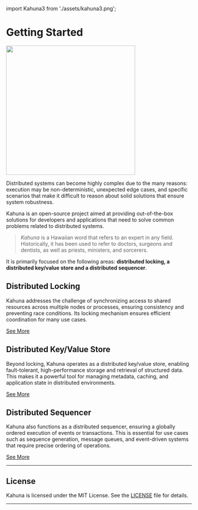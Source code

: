 import Kahuna3 from './assets/kahuna3.png';

# Getting Started

<div style={{textAlign: 'center'}}>
<img src={Kahuna3} height="350" />
</div>

Distributed systems can become highly complex due to the many reasons: execution may be non-deterministic,
unexpected edge cases, and specific scenarios that make it difficult to reason about solid solutions that ensure system robustness.

Kahuna is an open-source project aimed at providing out-of-the-box solutions for developers and applications that need to solve common problems related to distributed systems.

> _Kahuna_ is a Hawaiian word that refers to an expert in any field. Historically, it has been used to refer to doctors, surgeons and dentists, as well as priests, ministers, and sorcerers.

It is primarily focused on the following areas: **distributed locking, a distributed key/value store and a distributed sequencer**.

## Distributed Locking
Kahuna addresses the challenge of synchronizing access to shared resources across multiple
nodes or processes, ensuring consistency and preventing race conditions. Its locking
mechanism ensures efficient coordination for many use cases.

[See More](distributed-locks)

## Distributed Key/Value Store
Beyond locking, Kahuna operates as a distributed key/value store, enabling fault-tolerant,
high-performance storage and retrieval of structured data. This makes it a powerful tool
for managing metadata, caching, and application state in distributed environments.

[See More](distributed-keyvalue-store)

## Distributed Sequencer
Kahuna also functions as a distributed sequencer, ensuring a globally ordered execution
of events or transactions. This is essential for use cases such as sequence generation,
message queues, and event-driven systems that require precise ordering of
operations.

[See More](distributed-sequencer)

---

## License

Kahuna is licensed under the MIT License. See the [LICENSE](https://github.com/kahunakv/kahuna/blob/main/LICENSE) file for details.

---


